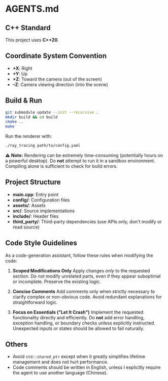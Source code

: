 # AGENTS.md

## C++ Standard

This project uses **C++20**.

## Coordinate System Convention

* **+X**: Right
* **+Y**: Up
* **+Z**: Toward the camera (out of the screen)
* **–Z**: Camera viewing direction (into the scene)

## Build & Run

```bash
git submodule update --init --recursive .
mkdir build && cd build
cmake ..
make
```

Run the renderer with:

```bash
./ray_tracing path/to/config.yaml
```

⚠️ **Note:** Rendering can be extremely time-consuming (potentially hours on a powerful desktop). Do **not** attempt to run it in a sandbox environment. Compiling alone is sufficient to check for build errors.

## Project Structure

- **main.cpp**: Entry point
- **config/**: Configuration files
- **assets/**: Assets
- **src/**: Source implementations
- **include/**: Header files
- **third_party/**: Third-party dependencies (use APIs only, don't modify or read source)

## Code Style Guidelines

As a code-generation assistant, follow these rules when modifying the code:

1. **Scoped Modifications Only**
   Apply changes *only* to the requested section. Do not modify unrelated parts, even if they appear suboptimal or incomplete. Preserve the existing logic.

2. **Concise Comments**
   Add comments only when strictly necessary to clarify complex or non-obvious code. Avoid redundant explanations for straightforward logic.

3. **Focus on Essentials ("Let It Crash")**
   Implement the requested functionality directly and efficiently. Do **not** add error handling, exception handling, or boundary checks unless explicitly instructed. Unexpected inputs or states should be allowed to fail naturally.


## Others

- Avoid `std::shared_ptr` except when it greatly simplifies lifetime management and does not hurt performance.
- Code comments should be written in English, unless I explicitly require the agent to use another language (Chinese).